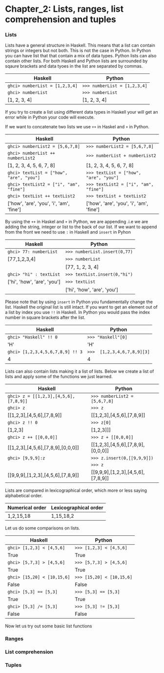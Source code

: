 # Chapter_2: Lists, ranges, list comprehension and tuples

### **Lists**
Lists have a general structure in Haskell. This means that a list can contain strings or integers but not both. This is not the case in Python. In Python you can have list that that contain a mix of data types. Python lists can also contain other lists. For both Haskell and Python lists are surrounded by sqaure brackets and data tyoes in the list are separated by commas.

| Haskell  | Python |
| --- | --- |
| ```ghci> numberList = [1,2,3,4]```   | ```>>> numberList = [1,2,3,4]``` |
| ```ghci> numberList```   | ```>>> numberList``` |
| [1, 2, 3, 4]  | [1, 2, 3, 4]  |

If you try to create a list using different data types in Haskell your will get an error while in Python your code will execute. 

If we want to concatenate two lists we use ```++``` in Haskel and ```+``` in Python. 

| Haskell  | Python |
| --- | --- |
| ```ghci> numberList2 = [5,6,7,8]```   | ```>>> numberList2 = [5,6,7,8]``` |
| ```ghci> numberList ++ numberList2```   | ```>>> numberList + numberList2``` |
| [1, 2, 3, 4, 5, 6, 7, 8] | [1, 2, 3, 4, 5, 6, 7, 8] |
| ```ghci> textList = ["how", "are", "you"]```   | ```>>> textList = ["how", "are", "you"]``` |
| ```ghci> textList2 = ["i", "am", "fine"]```   | ```>>> textList2 = ["i", "am", "fine"]``` |
| ```ghci> textList ++ textList2```   | ```>>> textList + textList2``` |
| ['how', 'are', 'you', 'i', 'am', 'fine'] | ['how', 'are', 'you', 'i', 'am', 'fine'] |

By using the ```++``` in Haskel and ```+``` in Python, we are appending .i.e we are adding the string, integer or list to the back of our list. If we want to append from the front we need to use ```:``` in Haskell and ```insert``` in Pyhon  

| Haskell  | Python |
| --- | --- |
| ```ghci> 77: numberList```   | ```>>> numberList.insert(0,77)``` |
| [77,1,2,3,4] | ```>>> numberList``` |
| | [77, 1, 2, 3, 4] |
| ```ghci> "hi" : textList```   | ```>>> textList.insert(0,"hi")``` |
| ['hi', 'how', 'are', 'you']| ```>>> textList``` |
| | ['hi', 'how', 'are', 'you'] |

Please note that by using ```insert``` in Python you fundamentally change the list. Haskell the original list is still intact. 
If you want to get an element out of a list by index you use ```!!``` in Haskell. In Python you would pass the index number in square brackets after the list. 

| Haskell  | Python |
| --- | --- |
| ```ghci> "Haskell" !! 0```   | ```>>> "Haskell"[0]``` |
| 'H' |'H' |
| ```ghci> [1,2,3,4,5,6,7,8,9] !! 3```   | ```>>>  [1,2,3,4,6,7,8,9][3]``` |
| 4 | 4 |

Lists can also contain lists making it a list of lists. Below we create a list of lists and apply some of the functions we just learned. 

| Haskell  | Python |
| --- | --- |
| ```ghci> z = [[1,2,3],[4,5,6],[7,8,9]]```   | ```>>> numberList2 = [5,6,7,8]``` |
| ```ghci> z```   | ```>>> z``` |
| [[1,2,3],[4,5,6],[7,8,9]] | [[1,2,3],[4,5,6],[7,8,9]] |
| ```ghci> z !! 0```   | ```>>> z[0]``` |
| [1,2,3] | [1,2,3]]] |
| ```ghci> z ++ [[0,0,0]]```   | ```>>> z + [[0,0,0]]``` |
| [[1,2,3],[4,5,6],[7,8,9],[0,0,0]] | [[1,2,3],[4,5,6],[7,8,9],[0,0,0]] |
| ```ghci> [9,9,9]:z```   | ```>>> z.insert(0,[[9,9,9]])``` |
|  | ```>>> z ``` |
| [[9,9,9],[1,2,3],[4,5,6],[7,8,9]] | [[9,9,9],[1,2,3],[4,5,6],[7,8,9]] |

Lists are compared in lexicographical order, which more or less saying alphabetical order. 

| Numerical order  | Lexicographical order |
| --- | --- |
| 1,2,15,18   | 1,15,18,2 |

Let us do some comparisons on lists. 

| Haskell  | Python |
| --- | --- |
| ```ghci> [1,2,3] < [4,5,6]```   | ```>>> [1,2,3] < [4,5,6]``` |
| True |True |
| ```ghci> [5,7,3] > [4,5,6]```   | ```>>> [5,7,3] > [4,5,6]``` |
| True |True |
| ```ghci> [15,20] < [10,15,6]```   | ```>>> [15,20] < [10,15,6]``` |
| False |False |
| ```ghci> [5,3] == [5,3]```   | ```>>> [5,3] == [5,3]``` |
| True |True |
| ```ghci> [5,3] /= [5,3]```   | ```>>> [5,3] != [5,3]``` |
| False |False |

Now let us try out some basic list functions


### **Ranges**


### **List comprehension**


### **Tuples**
